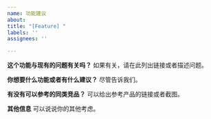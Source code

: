 ```yaml
---
name: 功能建议
about: 
title: "[Feature] "
labels: ''
assignees: ''

---
```


**这个功能与现有的问题有关吗？**
如果有关，请在此列出链接或者描述问题。

**你想要什么功能或者有什么建议？**
尽管告诉我们。

**有没有可以参考的同类竞品？**
可以给出参考产品的链接或者截图。

**其他信息**
可以说说你的其他考虑。
